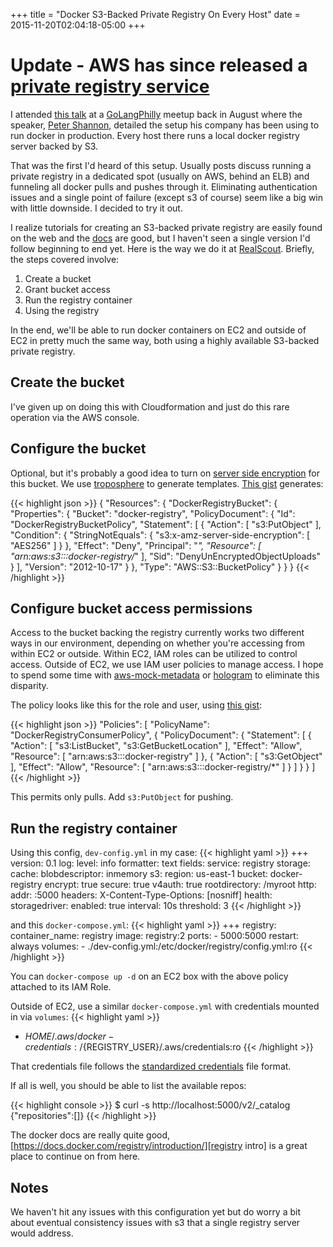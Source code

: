 +++
title = "Docker S3-Backed Private Registry On Every Host"
date = 2015-11-20T02:04:18-05:00
+++

# **Update** - AWS has since released a [private registry service](/2015/12/23/aws-ec2-container-registry-is-better.html)

I attended [this talk][Talk] at a [GoLangPhilly][GoLangPhilly] meetup back in August where the speaker,
[Peter Shannon][pietrojs], detailed the setup his company has been using to run docker in production.  Every host there
runs a local docker registry server backed by S3.

That was the first I'd heard of this setup.  Usually posts discuss running a private registry in a dedicated spot
(usually on AWS, behind an ELB) and funneling all docker pulls and pushes through it.  Eliminating authentication issues
and a single point of failure (except s3 of course) seem like a big win with little downside.  I decided to try it out.

I realize tutorials for creating an S3-backed private registry are easily found on the web and the
[docs][docker registry configuration] are good, but I haven't seen a single version I'd follow beginning to end yet.
Here is the way we do it at [RealScout][RealScout].  Briefly, the steps covered involve:

1. Create a bucket
1. Grant bucket access
1. Run the registry container
1. Using the registry

In the end, we'll be able to run docker containers on EC2 and outside of EC2 in pretty much the same way, both using a
highly available S3-backed private registry.

## Create the bucket

I've given up on doing this with Cloudformation and just do this rare operation via the AWS console.

## Configure the bucket

Optional, but it's probably a good idea to turn on [server side encryption][SSE] for this bucket.  We use
[troposphere][tropogit] to generate templates.  [This gist][ssegist] generates:

{{< highlight json >}}
{
    "Resources": {
        "DockerRegistryBucket": {
            "Properties": {
                "Bucket": "docker-registry",
                "PolicyDocument": {
                    "Id": "DockerRegistryBucketPolicy",
                    "Statement": [
                        {
                            "Action": [
                                "s3:PutObject"
                            ],
                            "Condition": {
                                "StringNotEquals": {
                                    "s3:x-amz-server-side-encryption": [
                                        "AES256"
                                    ]
                                }
                            },
                            "Effect": "Deny",
                            "Principal": "*",
                            "Resource": [
                                "arn:aws:s3:::docker-registry/*"
                            ],
                            "Sid": "DenyUnEncryptedObjectUploads"
                        }
                    ],
                    "Version": "2012-10-17"
                }
            },
            "Type": "AWS::S3::BucketPolicy"
        }
    }
}
{{< /highlight >}}

## Configure bucket access permissions

Access to the bucket backing the registry currently works two different ways in our environment, depending on whether
you're accessing from within EC2 or outside.  Within EC2, IAM roles can be utilized to control access.  Outside of EC2,
we use IAM user policies to manage access.  I hope to spend some time with [aws-mock-metadata][awsmockmetagit] or
[hologram][hologramgit] to eliminate this disparity.

The policy looks like this for the role and user, using [this gist][ssegist]:

{{< highlight json >}}
"Policies": [
	"PolicyName": "DockerRegistryConsumerPolicy",
	{
		"PolicyDocument": {
			"Statement": [
				{
					"Action": [
						"s3:ListBucket",
						"s3:GetBucketLocation"
					],
					"Effect": "Allow",
					"Resource": [
                        "arn:aws:s3:::docker-registry"
					]
				},
				{
                    "Action": [
                        "s3:GetObject"
					],
					"Effect": "Allow",
					"Resource": [
                        "arn:aws:s3:::docker-registry/*"
					]
				}
			]
		}
	}
]
{{< /highlight >}}

This permits only pulls.  Add `s3:PutObject` for pushing.

## Run the registry container

Using this config, `dev-config.yml` in my case:
{{< highlight yaml >}}
+++
version: 0.1
log:
  level: info
  formatter: text
  fields:
    service: registry
storage:
  cache:
    blobdescriptor: inmemory
  s3:
    region: us-east-1
    bucket: docker-registry
    encrypt: true
    secure: true
    v4auth: true
    rootdirectory: /myroot
http:
  addr: :5000
  headers:
    X-Content-Type-Options: [nosniff]
health:
  storagedriver:
    enabled: true
    interval: 10s
    threshold: 3
{{< /highlight >}}

and this `docker-compose.yml`:
{{< highlight yaml >}}
+++
registry:
  container_name: registry
  image: registry:2
  ports:
    - 5000:5000
  restart: always
  volumes:
    - ./dev-config.yml:/etc/docker/registry/config.yml:ro
{{< /highlight >}}

You can `docker-compose up -d` on an EC2 box with the above policy attached to its IAM Role.

Outside of EC2, use a similar `docker-compose.yml` with credentials mounted in via `volumes`:
{{< highlight yaml >}}

- ${HOME}/.aws/docker-credentials:/${REGISTRY_USER}/.aws/credentials:ro
  {{< /highlight >}}

That credentials file follows the [standardized credentials][awscredstandard] file format.

If all is well, you should be able to list the available repos:

{{< highlight console >}}
$ curl -s http://localhost:5000/v2/_catalog
{"repositories":[]}
{{< /highlight >}}

The docker docs are really quite good, [https://docs.docker.com/registry/introduction/][registry intro] is a great place
to continue on from here.

## Notes

We haven't hit any issues with this configuration yet but do worry a bit about eventual consistency issues with s3 that
a single registry server would address.

[GoLangPhilly]: http://www.meetup.com/GoLangPhilly
[RealScout]: http://realscout.com
[SSE]: http://docs.aws.amazon.com/AmazonS3/latest/dev/UsingServerSideEncryption.html
[Talk]: http://peterjshan.com/speaking/2015/08/golangphilly-phillydevops-combined-meetup/
[awscredstandard]: https://blogs.aws.amazon.com/security/post/Tx3D6U6WSFGOK2H/A-New-and-Standardized-Way-to-Manage-Credentials-in-the-AWS-SDKs
[awsmockmetagit]: https://github.com/dump247/aws-mock-metadata
[docker registry configuration]: https://docs.docker.com/registry/configuration/
[hologramgit]: https://github.com/AdRoll/hologram
[pietrojs]: https://github.com/pietrojs
[policygist]: https://gist.github.com/graphaelli/0d5cfb24c4255daab1a5
[registry intro]: https://docs.docker.com/registry/introduction/
[ssegist]: https://gist.github.com/graphaelli/3a1e43cb94b3e7e36ce5
[tropogit]: https://github.com/cloudtools/troposphere
